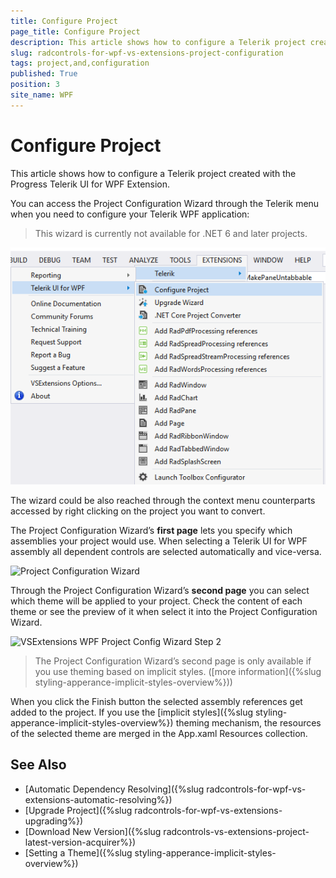 ```yaml
---
title: Configure Project
page_title: Configure Project
description: This article shows how to configure a Telerik project created with the Progress Telerik UI for WPF Extension.
slug: radcontrols-for-wpf-vs-extensions-project-configuration
tags: project,and,configuration
published: True
position: 3
site_name: WPF
---
```


# Configure Project
 
This article shows how to configure a Telerik project created with the Progress Telerik UI for WPF Extension.

You can access the Project Configuration Wizard through the Telerik menu when you need to configure your Telerik WPF application:

> This wizard is currently not available for .NET 6 and later projects.

![VSExtentions WPF Overview Menu Configure](images/VSExtentions_WPF_OverviewMenuConfigure.png)

The wizard could be also reached through the context menu counterparts accessed by right clicking on the project you want to convert. 

The Project Configuration Wizard’s __first page__ lets you specify which assemblies your project would use. When selecting a Telerik UI for WPF assembly all dependent controls are selected automatically and vice-versa.

![Project Configuration Wizard](images/VSExtensions_WPF_ProjectConfigureWizard.png)       
	
Through the Project Configuration Wizard’s __second page__ you can select which theme will be applied to your project. Check the content of each theme or see the preview of it when select it into the Project Configuration Wizard.

![VSExtensions WPF Project Config Wizard Step 2](images/VSExtensions_WPF_ProjectConfigWizard_Step2.PNG)

>The Project Configuration Wizard’s second page is only available if you use theming based on implicit styles. ([more information]({%slug styling-apperance-implicit-styles-overview%}))           

When you click the Finish button the selected assembly references get added to the project. If you use the [implicit styles]({%slug styling-apperance-implicit-styles-overview%}) theming mechanism, the resources of the selected theme are merged in the App.xaml Resources collection.          

## See Also  
 * [Automatic Dependency Resolving]({%slug radcontrols-for-wpf-vs-extensions-automatic-resolving%})
 * [Upgrade Project]({%slug radcontrols-for-wpf-vs-extensions-upgrading%})
 * [Download New Version]({%slug radcontrols-vs-extensions-project-latest-version-acquirer%})
 * [Setting a Theme]({%slug styling-apperance-implicit-styles-overview%})
